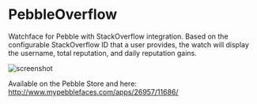 # PebbleOverflow
Watchface for Pebble with StackOverflow integration. Based on the configurable StackOverflow ID that a user provides, the watch will display the username, total reputation, and daily reputation gains.

![screenshot](http://i.imgur.com/HYsJ8me.png)

Available on the Pebble Store and here: http://www.mypebblefaces.com/apps/26957/11686/ 
